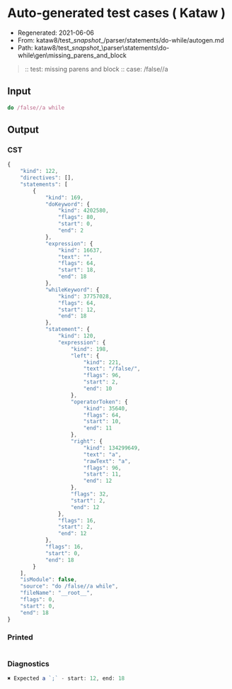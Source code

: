 # Auto-generated test cases ( Kataw )
- Regenerated: 2021-06-06
- From: kataw8/test\__snapshot__/parser/statements/do-while/autogen.md
- Path: kataw8/test\__snapshot__\parser\statements\do-while\gen\missing_parens_and_block
> :: test: missing parens and block
> :: case: /false//a
## Input

`````js
do /false//a while
`````
## Output

### CST

```javascript
{
    "kind": 122,
    "directives": [],
    "statements": [
        {
            "kind": 169,
            "doKeyword": {
                "kind": 4202580,
                "flags": 80,
                "start": 0,
                "end": 2
            },
            "expression": {
                "kind": 16637,
                "text": "",
                "flags": 64,
                "start": 18,
                "end": 18
            },
            "whileKeyword": {
                "kind": 37757028,
                "flags": 64,
                "start": 12,
                "end": 18
            },
            "statement": {
                "kind": 120,
                "expression": {
                    "kind": 198,
                    "left": {
                        "kind": 221,
                        "text": "/false/",
                        "flags": 96,
                        "start": 2,
                        "end": 10
                    },
                    "operatorToken": {
                        "kind": 35640,
                        "flags": 64,
                        "start": 10,
                        "end": 11
                    },
                    "right": {
                        "kind": 134299649,
                        "text": "a",
                        "rawText": "a",
                        "flags": 96,
                        "start": 11,
                        "end": 12
                    },
                    "flags": 32,
                    "start": 2,
                    "end": 12
                },
                "flags": 16,
                "start": 2,
                "end": 12
            },
            "flags": 16,
            "start": 0,
            "end": 18
        }
    ],
    "isModule": false,
    "source": "do /false//a while",
    "fileName": "__root__",
    "flags": 0,
    "start": 0,
    "end": 18
}
```

### Printed

```javascript

```

### Diagnostics

```javascript
✖ Expected a `;` - start: 12, end: 18

```

